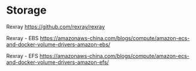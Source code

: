 # Storage


Rexray
https://github.com/rexray/rexray

Rexray - EBS
https://amazonaws-china.com/blogs/compute/amazon-ecs-and-docker-volume-drivers-amazon-ebs/

Rexray - EFS
https://amazonaws-china.com/blogs/compute/amazon-ecs-and-docker-volume-drivers-amazon-efs/
